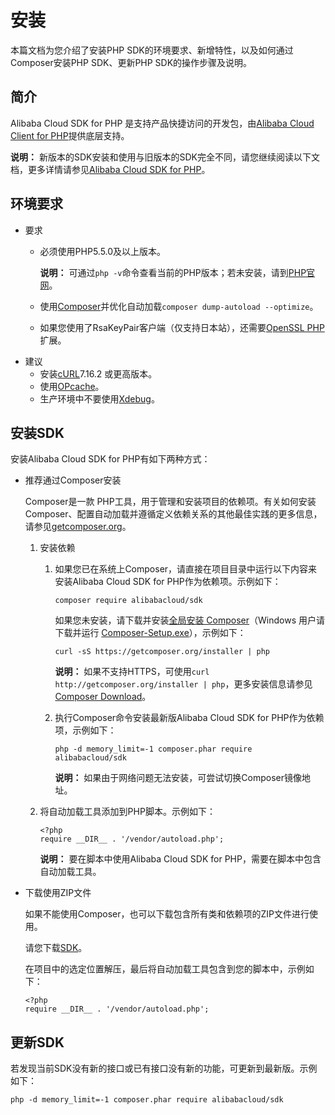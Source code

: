 # 安装

本篇文档为您介绍了安装PHP SDK的环境要求、新增特性，以及如何通过Composer安装PHP SDK、更新PHP SDK的操作步骤及说明。

## 简介

Alibaba Cloud SDK for PHP 是支持产品快捷访问的开发包，由[Alibaba Cloud Client for PHP](https://github.com/aliyun/openapi-sdk-php-client/blob/master/README.md?spm=a2c4g.11186623.2.15.37214fefIN79m1&file=README.md)提供底层支持。

**说明：** 新版本的SDK安装和使用与旧版本的SDK完全不同，请您继续阅读以下文档，更多详情请参见[Alibaba Cloud SDK for PHP](https://github.com/aliyun/openapi-sdk-php?spm=a2c4g.11186623.2.20.37214fefzEIChA)。

## 环境要求

-   要求
    -   必须使用PHP5.5.0及以上版本。

        **说明：** 可通过`php -v`命令查看当前的PHP版本；若未安装，请到[PHP官网](https://www.php.net/downloads.php?spm=a2c4g.11186623.2.21.37214fefaLqcbQ)。

    -   使用[Composer](https://getcomposer.org/?spm=a2c4g.11186623.2.22.37214fefX2WurK)并优化自动加载`composer dump-autoload --optimize`。
    -   如果您使用了RsaKeyPair客户端（仅支持日本站），还需要[OpenSSL PHP](https://www.php.net/manual/zh/book.openssl.php?spm=a2c4g.11186623.2.23.37214fef2ok1h1)扩展。
-   建议
    -   安装[cURL](https://www.php.net/manual/zh/book.curl.php?spm=a2c4g.11186623.2.24.37214fefwS7Ang)7.16.2 或更高版本。
    -   使用[OPcache](https://www.php.net/manual/zh/book.opcache.php?spm=a2c4g.11186623.2.25.37214fefPwcdms)。
    -   生产环境中不要使用[Xdebug](http://xdebug.org/?spm=a2c4g.11186623.2.26.37214fefYsKytE)。

## 安装SDK

安装Alibaba Cloud SDK for PHP有如下两种方式：

-   推荐通过Composer安装

    Composer是一款 PHP工具，用于管理和安装项目的依赖项。有关如何安装Composer、配置自动加载并遵循定义依赖关系的其他最佳实践的更多信息，请参见[getcomposer.org](https://getcomposer.org/?spm=a2c4g.11186623.2.27.37214fefb9N8gX)。

    1.  安装依赖
        1.  如果您已在系统上Composer，请直接在项目目录中运行以下内容来安装Alibaba Cloud SDK for PHP作为依赖项。示例如下：

            ```
            composer require alibabacloud/sdk
            ```

            如果您未安装，请下载并安装[全局安装 Composer](https://getcomposer.org/doc/00-intro.md?spm=a2c4g.11186623.2.28.37214fefMTZb1y#globally)（Windows 用户请下载并运行 [Composer-Setup.exe](https://getcomposer.org/Composer-Setup.exe?spm=a2c4g.11186623.2.29.37214fefOhF9j1&file=Composer-Setup.exe)），示例如下：

            ```
            curl -sS https://getcomposer.org/installer | php
            ```

            **说明：** 如果不支持HTTPS，可使用`curl http://getcomposer.org/installer | php`，更多安装信息请参见[Composer Download](https://getcomposer.org/download/?spm=a2c4g.11186623.2.30.37214fefOhF9j1)。

        2.  执行Composer命令安装最新版Alibaba Cloud SDK for PHP作为依赖项，示例如下：

            ```
            php -d memory_limit=-1 composer.phar require alibabacloud/sdk
            ```

            **说明：** 如果由于网络问题无法安装，可尝试切换Composer镜像地址。

    2.  将自动加载工具添加到PHP脚本。示例如下：

        ```
        <?php
        require __DIR__ . '/vendor/autoload.php';
        ```

        **说明：** 要在脚本中使用Alibaba Cloud SDK for PHP，需要在脚本中包含自动加载工具。

-   下载使用ZIP文件

    如果不能使用Composer，也可以下载包含所有类和依赖项的ZIP文件进行使用。

    请您下载[SDK](https://aliyunsdk-pages.alicdn.com/php-sdk/sdk.zip?spm=a2c4g.11186623.2.31.37214)。

    在项目中的选定位置解压，最后将自动加载工具包含到您的脚本中，示例如下：

    ```
    <?php
    require __DIR__ . '/vendor/autoload.php';
    ```


## 更新SDK

若发现当前SDK没有新的接口或已有接口没有新的功能，可更新到最新版。示例如下：

```
php -d memory_limit=-1 composer.phar require alibabacloud/sdk
```

